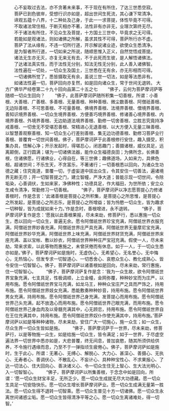 <!-- { "loadSidebar": true } -->
　　心不妄取过去法，亦不贪著未来事，不于现在有所住，了达三世悉空寂。
　　菩萨已到色彼岸，受想行识亦如是，超出世间生死流，其心谦下常清净。
　　谛观五蕴十八界，十二种处及己身，于此一一求菩提，体性毕竟不可得。
　　不取诸法常住相，于断灭相亦不著，法性非有亦非无，业理次第终无尽。
　　不于诸法有所住，不见众生及菩提，十方国土三世中，毕竟求之无可得。
　　若能如是观诸法，则如诸佛之所解，虽求其性不可得，菩萨所行亦不虚。
　　菩萨了法从缘有，不违一切所行道，开示解说诸业迹，欲使众生悉清净。
　　是为智者所行道，一切如来之所说，随顺思惟入正义，自然觉悟成菩提。
　　诸法无生亦无灭，亦复无来无有去，不于此死而生彼，是人解悟诸佛法。
　　了达诸法真实性，而于法性无分别，知法无性无分别，此人善入诸佛智。
　　法性遍在一切处，一切众生及国土，三世悉在无有余，亦无形相而可得。
　　一切诸佛所觉了，悉皆摄取无有余，虽说三世一切法，如是等法悉非有。
　　如诸法性遍一切，菩萨回向亦复然，如是回向诸众生，常于世间无退转。
大方广佛华严经卷第二十九十回向品第二十五之七
　　“佛子，云何为菩萨摩诃萨等随顺一切众生回向？
　　“佛子，此菩萨摩诃萨随所积集一切善根，所谓：小善根、大善根、广善根、多善根、无量善根、种种善根、微尘数善根、阿僧祇善根、无边际善根、不可思善根、不可量善根、佛境界善根、法境界善根、僧境界善根、善知识境界善根、一切众生境界善根、方便善巧境界善根、修诸善心境界善根、内境界善根、外境界善根、无边助道法境界善根、勤修一切舍善根、立胜志究竟持净戒善根、一切舍无不受堪忍善根、常精进心无退善根、以大方便入无量三昧善根、以智慧善观察善根、知一切众生心行差别善根、集无边功德善根、勤修习菩萨业行善根、普覆育一切世间善根。佛子，菩萨摩诃萨于此善根修行安住，趣入摄受，积集办具，悟解心净；开示发起时，得堪忍心，闭恶趣门；善摄诸根，威仪具足，远离颠倒，正行圆满；堪为一切诸佛法器，能作众生福德良田；为佛所念，长佛善根，住诸佛愿，行诸佛业，心得自在，等三世佛；趣佛道场，入如来力，具佛色相，超诸世间；不乐生天，不贪富乐，不著诸行；一切善根悉以回向，为诸众生功德之藏；住究竟道，普覆一切，于虚妄道中拔出众生，令其安住一切善法，遍诸境界无断无尽；开一切智菩提之门，建立智幢，严净大道；普能示现一切世间，令除垢染，心善调伏，生如来家，净佛种性；功德具足，作大福田，为世所依；安立众生咸令清净，常勤修习一切善根。
　　“佛子，菩萨摩诃萨以净志愿菩提心力修诸善根时，作是念言：‘此诸善根是菩提心之所积集，是菩提心之所思惟，是菩提心之所发起，是菩提心之所志乐，是菩提心之所增益；皆为怜愍一切众生，皆为趣求一切种智，皆为成就如来十力。’作是念时，善根增进，永不退转。
　　“佛子，菩萨摩诃萨复作是念：‘愿我以此善根果报，尽未来劫，修菩萨行，悉以惠施一切众生，悉以回向一切众生，普遍无余。愿令阿僧祇世界珍宝充满，阿僧祇世界衣服充满，阿僧祇世界妙香充满，阿僧祇世界庄严具充满，阿僧祇世界无量摩尼宝充满，阿僧祇世界妙华充满，阿僧祇世界上味充满，阿僧祇世界财货充满，阿僧祇世界床座充满、盖以宝帐、敷以妙衣，阿僧祇世界种种庄严宝冠充满。假使一人，尽未来劫，常来求索，以此等物而惠施之，未曾厌倦而有休息。如于一人，于一切众生悉亦如是。’佛子，菩萨摩诃萨如是施时，无虚伪心，无希望心，无名誉心，无中悔心，无热恼心，但发专求一切智道心、一切悉舍心、哀愍众生心、教化成熟心、皆令安住一切智智心。佛子，菩萨摩诃萨以诸善根如是回向，尽未来劫，常行惠施，住一切智智心。
　　“佛子，菩萨摩诃萨复作是念：‘我为一众生故，欲令阿僧祇世界宝象充满，七支具足，性极调顺，上立金幢，金网弥覆，种种妙宝而为庄严，以用布施。愿令阿僧祇世界宝马充满，如龙马王，种种众宝庄严之具而严饰之，持用布施。愿令阿僧祇世界妓女充满，悉能敷奏种种妙音，持用布施。愿令阿僧祇世界男女充满，持用布施。愿令阿僧祇世界己身充满，发菩提心而用布施。愿令阿僧祇世界己头充满，起不放逸心而用布施。愿令阿僧祇世界己眼充满，而用布施。愿令阿僧祇世界己身血肉及以骨髓充满其中，心无顾恋，持用布施。愿令阿僧祇世界自在王位充满其中，持用布施。愿令阿僧祇世界奴仆作使充满其中，持用布施。’菩萨摩诃萨以如是等种种诸物，尽未来劫，安住广大一切施心，施一众生；如一众生，尽众生界一切众生皆如是施。
　　“佛子，菩萨摩诃萨于一世界，尽未来劫，修菩萨行，以是等物施一众生，如是给施一切众生，皆令满足；如于一世界，于尽虚空遍法界一切世界中悉亦如是，大悲普覆，终无间息，普加哀愍，随其所须供给供养，不令施行遇缘而息，乃至不于一弹指顷生疲倦心。佛子，菩萨摩诃萨如是施时，生于此心，所谓：无著心、无缚心、解脱心、大力心、甚深心、善摄心、无执心、无寿者心、善调伏心、不散乱心、不妄计心、具种种宝性心、不求果报心、了达一切法心、住大回向心、善决诸义心、令一切众生住无上智心、生大法光明心、入一切智智心。
　　“佛子，菩萨摩诃萨以所集善根，于念念中如是回向，所谓：‘愿一切众生财宝丰足，无所乏少。愿一切众生成就无尽大功德藏。愿一切众生具足一切安隐快乐。愿一切众生增长菩萨摩诃萨业。愿一切众生成满无量第一胜法。愿一切众生得不退转一切智乘。愿一切众生普见十方一切诸佛。愿一切众生永离世间诸惑尘垢。愿一切众生皆得清净平等之心。愿一切众生离诸难处，得一切智。’
